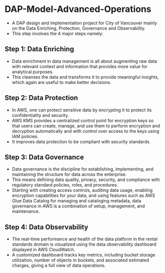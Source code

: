 # DAP-Model-Advanced-Operations
* A DAP design and implementation project for City of Vancouver mainly on the Data Enriching, Protection, Governance and Observability.
* This step involves the 4 major steps namely:
## Step 1: Data Enriching
* Data enrichment in data management is all about augmenting raw data with relevant context and information that provides more value for analytical purposes.
* This cleanses the data and transforms it to provide meaningful insights, which again are useful to make better decisions. 
## Step 2: Data Protection
* In AWS, one can protect sensitive data by encrypting it to protect its confidentiality and security.
* AWS KMS provides a centralized control point for encryption keys so that users can create, manage, and use them to perform encryption and decryption automatically and with control over access to the keys using IAM policies.
* It improves data protection to be compliant with security standards.
## Step 3: Data Governance 
* Data governance is the discipline for establishing, implementing, and maintaining the structure for data across the enterprise.
* This means defining data quality, privacy, security, and compliance with regulatory standard policies, roles, and procedures.
* Starting with creating access controls, auditing data usage, enabling encryption capabilities for your data, and using features such as AWS Glue Data Catalog for managing and cataloging metadata, data governance in AWS is a combination of setup, management, and maintenance.
## Step 4: Data Observability 
* The real-time performance and health of the data platform in the rental standards domain is visualized using the data observability dashboard displayed in AWS CloudWatch.
* A customized dashboard tracks key metrics, including bucket storage utilization, number of objects in buckets, and associated estimated charges, giving a full view of data operations. 
